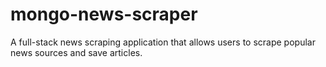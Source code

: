 # mongo-news-scraper
A full-stack news scraping application that allows users to scrape popular news sources and save articles.
